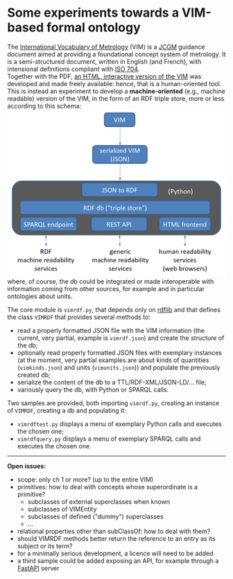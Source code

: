# Some experiments towards a VIM-based formal ontology

The <a href="https://www.bipm.org/en/committees/jc/jcgm/publications" target="_blank">International Vocabulary of Metrology</a> (VIM) is a <a href="https://www.bipm.org/en/committees/jc/jcgm" target="_blank">JCGM</a> guidance document aimed at providing a foundational concept system of metrology. It is a semi-structured document, written in English (and French), with intensional definitions compliant with <a href="https://www.iso.org/standard/79077.html" target="_blank">ISO 704</a>.  
Together with the PDF, <a href="https://jcgm.bipm.org/vim/en" target="_blank">an HTML, interactive version of the VIM</a> was developed and made freely available: hence, that is a human-oriented tool.  
This is instead an experiment to develop a **machine-oriented** (e.g., machine readable) version of the VIM, in the form of an RDF triple store, more or less according to this schema:  
![schema](assets/schema.png)  
where, of course, the db could be integrated or made interoperable with information coming from other sources, for example and in particular ontologies about units.

The core module is `vimrdf.py`, that depends only on <a href="https://rdflib.readthedocs.io/en/stable" target="_blank">rdflib</a> and that defines the class `VIMRDF` that provides several methods to:
* read a properly formatted JSON file with the VIM information (the current, very partial, example is `vimrdf.json`) and create the structure of the db;
* optionally read properly formatted JSON files with exemplary instances (at the moment, very partial examples are about kinds of quantities (`vimkinds.json`) and units (`vimunits.json`)) and populate the previously created db;
* serialize the content of the db to a TTL/RDF-XML/JSON-LD/... file;
* variously query the db, with Python or SPARQL calls.

Two samples are provided, both importing `vimrdf.py`, creating an instance of `VIMRDF`, creating a db and populating it:
* `vimrdftest.py` displays a menu of exemplary Python calls and executes the chosen one;
* `vimrdfquery.py` displays a menu of exemplary SPARQL calls and executes the chosen one.


---
**Open issues:**
* scope: only ch 1 or more? (up to the entire VIM)
* primitives: how to deal with concepts whose superordinate is a primitive?
    * subclasses of external superclasses when known 
    * subclasses of VIMEntity
    * subclasses of defined ("dummy") superclasses
    * ...
* relational properties other than subClassOf: how to deal with them?
* should VIMRDF methods better return the reference to an entry as its subject or its term?
* for a minimally serious development, a licence will need to be added
* a third sample could be added exposing an API, for example through a <a href="https://fastapi.tiangolo.com" target="_blank">FastAPI</a> server
